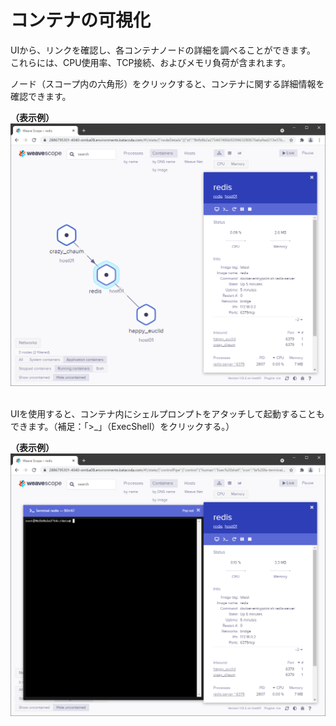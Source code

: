 # コンテナの可視化  
UIから、リンクを確認し、各コンテナノードの詳細を調べることができます。 これらには、CPU使用率、TCP接続、およびメモリ負荷が含まれます。  

ノード（スコープ内の六角形）をクリックすると、コンテナに関する詳細情報を確認できます。  

**（表示例）**  
![Scope container](./assets/Step14-1.png)   
<br>

UIを使用すると、コンテナ内にシェルプロンプトをアタッチして起動することもできます。（補足：「>_」（ExecShell）をクリックする。）  

**（表示例）**  
![Scope shell](./assets/Step14-2.png)   

